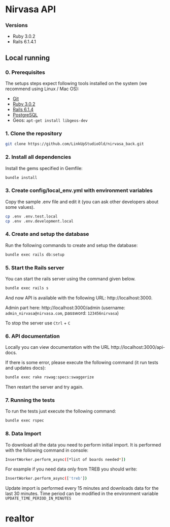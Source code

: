 # Nirvasa API

### Versions

- Ruby 3.0.2
- Rails 6.1.4.1

## Local running 

### 0. Prerequisites

The setups steps expect following tools installed on the system (we recommend using Linux / Mac OS):

- [Git](https://git-scm.com/book/en/v2/Getting-Started-Installing-Git)
- [Ruby 3.0.2](https://ryanbigg.com/2014/10/ubuntu-ruby-ruby-install-chruby-and-you)
- [Rails 6.1.4](https://ryanbigg.com/2014/10/ubuntu-ruby-ruby-install-chruby-and-you)
- [PostgreSQL](https://www.digitalocean.com/community/tutorials/how-to-install-and-use-postgresql-on-ubuntu-20-04)
- Geos: ```apt-get install libgeos-dev```

### 1. Clone the repository

```bash
git clone https://github.com/LinkUpStudioOld/nirvasa_back.git
```
### 2. Install all dependencies

Install the gems specified in Gemfile:

```bash
bundle install
```

### 3. Create config/local_env.yml with environment variables

Copy the sample .env file and edit it (you can ask other developers about some values).

```bash
cp .env .env.test.local
cp .env .env.development.local
```

### 4. Create and setup the database

Run the following commands to create and setup the database:

```bash
bundle exec rails db:setup
```

### 5. Start the Rails server

You can start the rails server using the command given below.

```bash
bundle exec rails s
```

And now API is available with the following URL: http://localhost:3000.

Admin part here: http://localhost:3000/admin (username: `admin_nirvasa@nirvasa.com`, password: `123456nirvasa`)

To stop the server use `Ctrl` + `C`

### 6. API documentation

Locally you can view documentation with the URL http://localhost:3000/api-docs. 

If there is some error, please execute the following command (it run tests and updates docs):

```bash
bundle exec rake rswag:specs:swaggerize
```

Then restart the server and try again.

### 7. Running the tests

To run the tests just execute the following command:

```bash
bundle exec rspec
```
### 8. Data Import

To download all the data you need to perform initial import. It is performed with the following command in console:

```bash
InsertWorker.perform_async([*list of boards needed*])
```

For example if you need data only from TREB you should write:

```bash
InsertWorker.perform_async(['treb'])
```

Update import is performed every 15 minutes and downloads data for the last 30 minutes. Time period can be modified in the environment variable ```UPDATE_TIME_PERIOD_IN_MINUTES```
# realtor
